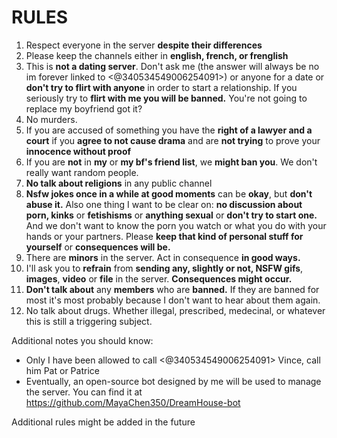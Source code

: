#     RULES
1. Respect everyone in the server **despite their differences**
2. Please keep the channels either in **english, french, or frenglish**
3. This is **not a dating server**. Don't ask me (the answer will always be no im forever linked to <@340534549006254091>) or anyone for a date or **don't try to flirt with anyone** in order to start a relationship. If you seriously try to **flirt with me you will be banned.** You're not going to replace my boyfriend got it?
4. No murders.
5. If you are accused of something you have the **right of a lawyer and a court** if you **agree to not cause drama** and are **not trying** to prove your **innocence without proof**
6. If you are **not** in **my** or **my bf's friend list**, we **might ban you**. We don't really want random people.
7. **No talk about religions** in any public channel
8. **Nsfw jokes once in a while at good moments** can be **okay**, but **don't abuse it.** Also one thing I want to be clear on: **no discussion about porn, kinks** or **fetishisms** or **anything sexual** or **don't try to start one.** And we don't want to know the porn you watch or what you do with your hands or your partners. Please **keep that kind of personal stuff for yourself** or **consequences will be.**
9. There are **minors** in the server. Act in consequence **in good ways.**
10. I'll ask you to **refrain** from **sending any, slightly or not, NSFW gifs**,  **images**, **video** or **file** in the server. **Consequences might occur.**
11. **Don't talk about** any **members** who are **banned.** If they are banned for most it's most probably because I don't want to hear about them again.
12. No talk about drugs. Whether illegal, prescribed, medecinal, or whatever this is still a triggering subject.


Additional notes you should know:
- Only I have been allowed to call <@340534549006254091> Vince, call him Pat or Patrice
- Eventually, an open-source bot designed by me will be used to manage the server. You can find it at https://github.com/MayaChen350/DreamHouse-bot

Additional rules might be added in the future